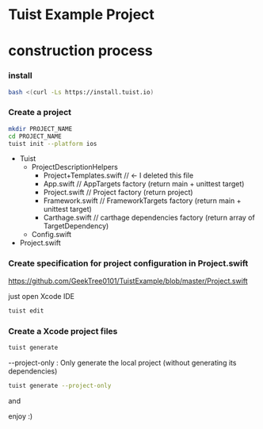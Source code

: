 # Tuist Example Project

# construction process

### install
```sh
bash <(curl -Ls https://install.tuist.io)
```

### Create a project
```sh
mkdir PROJECT_NAME
cd PROJECT_NAME
tuist init --platform ios
```

- Tuist
  - ProjectDescriptionHelpers
    - Project+Templates.swift // <- I deleted this file 
    - App.swift // AppTargets factory (return main + unittest target)
    - Project.swift // Project factory (return project)
    - Framework.swift // FrameworkTargets factory (return main + unittest target)
    - Carthage.swift // carthage dependencies factory (return array of TargetDependency)
  - Config.swift
- Project.swift

### Create specification for project configuration in Project.swift
https://github.com/GeekTree0101/TuistExample/blob/master/Project.swift

just open Xcode IDE
```sh
tuist edit
```

### Create a Xcode project files
```sh
tuist generate
```

--project-only : Only generate the local project (without generating its dependencies)

```sh
tuist generate --project-only
```

and 

enjoy :)
